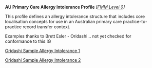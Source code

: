 **AU Primary Care Allergy Intolerance Profile** *[[FMM Level 0](guidance.html)]*

This profile defines an allergy intolerance structure that includes core localisation concepts for use in an Australian primary care practice-to-practice record transfer context.

Examples thanks to Brett Esler - Oridashi .. not yet checked for conformance to this IG

[Oridashi Sample Allergy Intolerance 1](allergyintolerance-B0E0A3ADB59E2F77D6D51ADCA7DAD6B2.6.html)

[Oridashi Sample Allergy Intolerance 2](allergyintolerance-4E756D076EDCAF7552FFF6CF7B7BB2A1.18.html)

